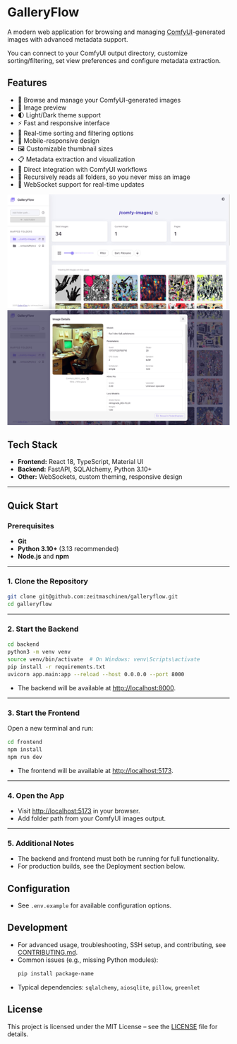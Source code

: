 # GalleryFlow

A modern web application for browsing and managing <a href="https://github.com/comfyanonymous/ComfyUI" target="_blank" rel="noopener noreferrer">ComfyUI</a>-generated images with advanced metadata support.

You can connect to your ComfyUI output directory, customize sorting/filtering, set view preferences and configure metadata extraction.

## Features

- 📁 Browse and manage your ComfyUI-generated images
- 🎨 Image preview
- 🌓 Light/Dark theme support
- ⚡ Fast and responsive interface
- 🔄 Real-time sorting and filtering options
- 📱 Mobile-responsive design
- 🖼️ Customizable thumbnail sizes
- 📋 Metadata extraction and visualization
- 🔗 Direct integration with ComfyUI workflows
- 📂 Recursively reads all folders, so you never miss an image
- 🔄 WebSocket support for real-time updates

![Gallery screenshot](frontend/docs/images/gallery.jpg)
![Metadata modal screenshot](frontend/docs/images/metadata.jpg)

## Tech Stack
- **Frontend:** React 18, TypeScript, Material UI
- **Backend:** FastAPI, SQLAlchemy, Python 3.10+
- **Other:** WebSockets, custom theming, responsive design

---

## Quick Start

### Prerequisites
- **Git**
- **Python 3.10+** (3.13 recommended)
- **Node.js** and **npm**

---

### 1. Clone the Repository

```bash
git clone git@github.com:zeitmaschinen/galleryflow.git
cd galleryflow
```

---

### 2. Start the Backend

```bash
cd backend
python3 -m venv venv
source venv/bin/activate  # On Windows: venv\Scripts\activate
pip install -r requirements.txt
uvicorn app.main:app --reload --host 0.0.0.0 --port 8000
```

- The backend will be available at [http://localhost:8000](http://localhost:8000).

---

### 3. Start the Frontend

Open a new terminal and run:

```bash
cd frontend
npm install
npm run dev
```

- The frontend will be available at [http://localhost:5173](http://localhost:5173).

---

### 4. Open the App

- Visit [http://localhost:5173](http://localhost:5173) in your browser.
- Add folder path from your ComfyUI images output.

---

### 5. Additional Notes

- The backend and frontend must both be running for full functionality.
- For production builds, see the Deployment section below.

## Configuration
- See `.env.example` for available configuration options.

## Development
- For advanced usage, troubleshooting, SSH setup, and contributing, see [CONTRIBUTING.md](CONTRIBUTING.md).
- Common issues (e.g., missing Python modules):
  ```bash
  pip install package-name
  ```
- Typical dependencies: `sqlalchemy`, `aiosqlite`, `pillow`, `greenlet`

## License
This project is licensed under the MIT License – see the [LICENSE](LICENSE) file for details.